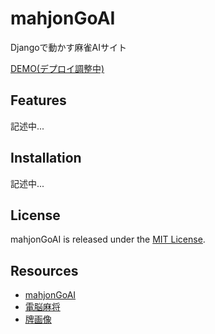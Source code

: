 # mahjonGoAI

Djangoで動かす麻雀AIサイト

[DEMO(デプロイ調整中)]()

## Features

記述中...

## Installation

記述中...

## License

mahjonGoAI is released under the [MIT License](https://github.com/hotkyou/mahjonGoAI/blob/main/LICENSE).

## Resources

* [mahjonGoAI](https://github.com/hotkyou/mahjonGoAI)
* [電脳麻将](https://github.com/kobalab/Majiang)
* [牌画像](https://www.civillink.net/fsozai/majan.html)
